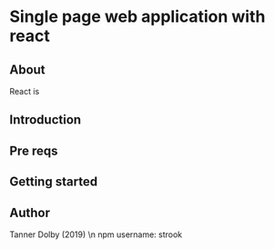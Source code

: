 # Single page web application with react

## About
React is

## Introduction

## Pre reqs

## Getting started

## Author
Tanner Dolby (2019) \n npm username: strook
